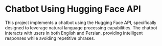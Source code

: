 # Chatbot Using Hugging Face API
This project implements a chatbot using the Hugging Face API, specifically designed to leverage natural language processing capabilities. The chatbot interacts with users in both English and Persian, providing intelligent responses while avoiding repetitive phrases.
